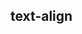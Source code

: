 ## text-align


<!-- CSSJSON.text-align.description -->

<!-- CSSJSON.text-align.syntax -->

<!-- CSSJSON.text-align.values -->

<!-- CSSJSON.text-align.defaultValue -->

<!-- CSSJSON.text-align.unixTags -->

<!-- CSSJSON.text-align.compatibility -->

<!-- CSSJSON.text-align.example -->

<!-- CSSJSON.text-align.reference -->
